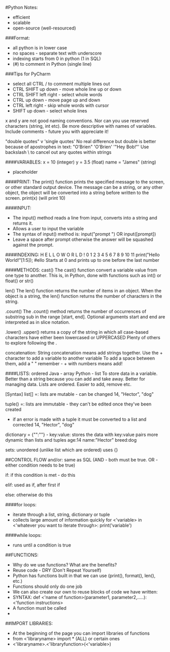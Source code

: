 #Python Notes:
* efficient
* scalable
* open-source (well-resourced)

###Format:
* all python is in lower case
* no spaces - separate text with underscore
* indexing starts from 0 in python (1 in SQL)
* (#) to comment in Python (single line)

###Tips for PyCharm
* select all CTRL / to comment multiple lines out
* CTRL SHIFT up down - move whole line up or down
* CTRL SHIFT left right - select whole words
* CTRL up down - move page up and down
* CTRL left right - skip whole words with cursor
* SHIFT up down - select whole lines

x and y are not good naming conventions. Nor can you use reserved characters (string, int etc).
Be more descriptive with names of variables.
Include comments - future you with appreciate it!

"double quotes" v 'single quotes'
No real difference but double is better because of apostrophes in text:
"O'Brien"
'O\'Brien'
'\"Hey Bob!\"'
Use backslash \ to cancel out any quotes within strings

####VARIABLES:
x = 10 (integer)
y = 3.5 (float)
name = "James" (string)

* placeholder 

####PRINT:
The print() function prints the specified message to the screen, or other standard output device.
The message can be a string, or any other object, the object will be converted into a string before written to the screen.
print(x) (will print 10)

####INPUT:
* The input() method reads a line from input, converts into a string and returns it.
* Allows a user to input the variable
* The syntax of input() method is: input("prompt ") OR input([prompt])
* Leave a space after prompt otherwise the answer will be squashed against the prompt.

####INDEXING:
H E L L O   W O R L D  !
0 1 2 3 4 5 6 7 8 9 10 11
print("Hello World!"[1:5]); #ello
Starts at 0 and prints up to one before the last number


####METHODS:
cast()
The cast() function convert a variable value from one type to another.
This is, in Python, done with functions such as int() or float() or str()

len()
The len() function returns the number of items in an object.
When the object is a string, the len() function returns the number of characters in the string.

.count()
The .count() method returns the number of occurrences of substring sub in the range [start, end].
Optional arguments start and end are interpreted as in slice notation.

.lower()
.upper()
returns a copy of the string in which all case-based characters have either been lowercased
or UPPERCASED
Plenty of others to explore following the .

concatenation:
String concatenation means add strings together.
Use the + character to add a variable to another variable
To add a space between them, add a " "
remember - + with numbers means add!

####LISTS:
ordered
Java - array
Python - list
To store data in a variable. Better than a string because you can add and take away.
Better for managing data. Lists are ordered.
Easier to add, remove etc.

[Syntax]
list[] =:
lists are mutable - can be changed
14, "Hector", "dog"

tuple() =:
lists are immutable - they can't be edited once they've been created
* if an error is made with a tuple it must be converted to a list and corrected
14, "Hector", "dog"

dictionary = {"":""} - key:value:
stores the data with key:value pairs
more dynamic than lists and tuples
age:14
name:"Hector"
breed:dog

sets:
unordered (unlike list which are ordered)
uses {}


##CONTROL FLOW
and/or:
same as SQL (AND - both must be true. OR - either condition needs to be true)

if:
if this condition is met - do this

elif:
used as if, after first if

else:
otherwise do this

####for loops:
* iterate through a list, string, dictionary or tuple
* collects large amount of information quickly
for <'variable> in <'whatever you want to iterate through>:
    print('variable')
    
####while loops:
* runs until a condition is true


##FUNCTIONS:

* Why do we use functions? What are the benefits?
* Reuse code - DRY (Don't Repeat Yourself)
* Python has functions built in that we can use (print(), format(), len(), etc.)
* Functions should only do one job
* We can also create our own to reuse blocks of code we have written:
* SYNTAX:
def <'name of function>(parameter1, parameter2,.....):
    <'function instructions>
* A function must be called
*

##IMPORT LIBRARIES:
* At the beginning of the page you can import libraries of functions
* from <'libraryname> import * (ALL) or certain ones
* <'libraryname>.<'libraryfunction>(<'variable>)
